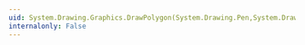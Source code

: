 ```yaml
---
uid: System.Drawing.Graphics.DrawPolygon(System.Drawing.Pen,System.Drawing.PointF[])
internalonly: False
---
```

